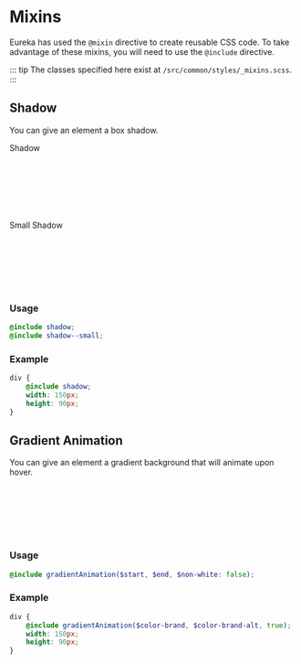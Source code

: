# Mixins

Eureka has used the `@mixin` directive to create reusable CSS code. To take advantage of these mixins, you will need to use the `@include` directive.

::: tip
The classes specified here exist at `/src/common/styles/_mixins.scss`.
:::

## Shadow

You can give an element a box shadow.

Shadow

<div class="shadow-example"></div>

Small Shadow

<div class="shadow-small-example"></div>

### Usage

```scss
@include shadow;
@include shadow--small;
```

### Example

```scss
div {
    @include shadow;
    width: 150px;
    height: 90px;
}
```

## Gradient Animation

You can give an element a gradient background that will animate upon hover.

<div class="gradient-example"></div>

### Usage

```scss
@include gradientAnimation($start, $end, $non-white: false);
```

### Example

```scss
div {
    @include gradientAnimation($color-brand, $color-brand-alt, true);
    width: 150px;
    height: 90px;
}
```

<style lang="scss" scoped>
@import "../src/common/styles/_mixins.scss";
@import "../src/common/styles/_variables.scss";

.gradient-example {
    @include gradientAnimation($color-brand, $color-brand-alt);
    width: 150px;
    height: 90px;
    margin-top: 10px;
}
.shadow-example {
    @include shadow;
    width: 150px;
    height: 90px;
}
.shadow-small-example {
    @include shadow--small;
    width: 150px;
    height: 90px;
}
</style>
